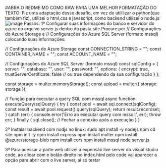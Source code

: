 #ABRA O REDME.MD COMO RAW PARA UMA MELHOR FORMATAÇÃO DO TEXTO:
Fiz uma adaptação desse desafio, em vez de utililizar o python(que também fiz), utilizei o html,css e javascript, como backend utilizei o node.js:
![image](https://github.com/user-attachments/assets/3b8574f0-fac4-4264-a05e-0494b9a10730)
Passos:
1º Configurar suas informações do banco e servidor do azure no arquivo server.js dentro da pasta site
Procure por // Configurações do Azure Storage e // Configurações do Azure SQL Server (formato mssql) colocando suas informações:

// Configurações do Azure Storage
const CONNECTION_STRING = "";
const CONTAINER_NAME = "";
const ACCOUNT_NAME = "";

// Configurações do Azure SQL Server (formato mssql)
const sqlConfig = {
    server: "",
    database: "",
    user: "",
    password: "",
    options: {
        encrypt: true,
        trustServerCertificate: false // ou true dependendo da sua configuração
    }
};

const storage = multer.memoryStorage();
const upload = multer({ storage: storage });

// Função para executar a query SQL com mssql
async function executeQuery(sqlQuery) {
    try {
        const pool = await sql.connect(sqlConfig);
        const result = await pool.request().query(sqlQuery);
        return result.recordset;
    } catch (err) {
        console.error('Erro ao executar query com mssql:', err);
        throw err;
    } finally {
        sql.close(); // Fechar a conexão após a execução
    }
}

2º Instalar backend com nodjs no linux:
sudo apt install -y nodejs npm
cd site
npm init -y
npm install express
npm install multer
npm install @azure/storage-blob
npm install cors
npm install mssql
node server.js

3º Para acessar a parte web utilizei a expensão live server do visual studio code, ao clicar com o botão direito no index.html pelo code vai aparecer a opção para abrir com o live server, ai só testar


